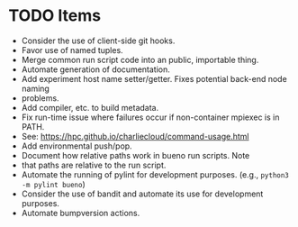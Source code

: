 # TODO Items

* Consider the use of client-side git hooks.
* Favor use of named tuples.
* Merge common run script code into an public, importable thing.
* Automate generation of documentation.
* Add experiment host name setter/getter. Fixes potential back-end node naming
* problems.
* Add compiler, etc. to build metadata.
* Fix run-time issue where failures occur if non-container mpiexec is in PATH.
* See: https://hpc.github.io/charliecloud/command-usage.html
* Add environmental push/pop.
* Document how relative paths work in bueno run scripts. Note
* that paths are relative to the run script.
* Automate the running of pylint for development purposes.
  (e.g., ```python3 -m pylint bueno```)
* Consider the use of bandit and automate its use for development purposes.
* Automate bumpversion actions.
